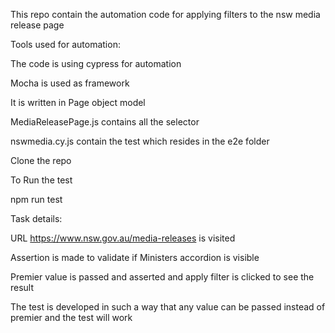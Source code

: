 This repo contain the automation code for applying filters to the nsw media release page

Tools used for automation:

The code is using cypress for automation

Mocha is used as framework

It is written in Page object model

MediaReleasePage.js contains all the selector

nswmedia.cy.js contain the test which resides in the e2e folder

Clone the repo

To Run the test

npm run test

Task details:

URL https://www.nsw.gov.au/media-releases is visited

Assertion is made to validate if Ministers accordion is visible

Premier value is passed and asserted and apply filter is clicked to see the result

The test is developed in such a way that any value can be passed instead of premier and the test will work


